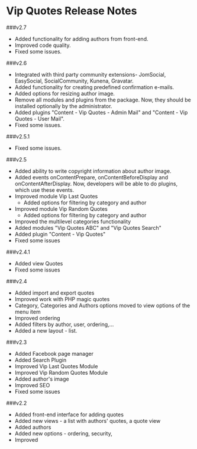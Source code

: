 Vip Quotes Release Notes
==========================

###v2.7
* Added functionality for adding authors from front-end.
* Improved code quality.
* Fixed some issues.

###v2.6
* Integrated with third party community extensions- JomSocial, EasySocial, SocialCommunity, Kunena, Gravatar.
* Added functionality for creating predefined confirmation e-mails.
* Added options for resizing author image.
* Remove all modules and plugins from the package. Now, they should be installed optionally by the administrator.
* Added plugins "Content - Vip Quotes - Admin Mail" and "Content - Vip Quotes - User Mail".
* Fixed some issues.

###v2.5.1
* Fixed some issues.

###v2.5
* Added ability to write copyright information about author image.
* Added events onContentPrepare, onContentBeforeDisplay and onContentAfterDisplay. Now, developers will be able to do plugins, which use these events.
* Improved module Vip Last Quotes
    * Added options for filtering by category and author
* Improved module Vip Random Quotes
    * Added options for filtering by category and author
* Improved the multilevel categories functionality
* Added modules "Vip Quotes ABC" and "Vip Quotes Search"
* Added plugin "Content - Vip Quotes"
* Fixed some issues

###v2.4.1
* Added view Quotes
* Fixed some issues

###v2.4
* Added import and export quotes
* Improved work with PHP magic quotes
* Category, Categories and Authors options moved to view options of the menu item
* Improved ordering 
* Added filters by author, user, ordering,...
* Added a new layout - list.

###v2.3
* Added Facebook page manager
* Added Search Plugin
* Improved Vip Last Quotes Module
* Improved Vip Random Quotes Module
* Added author's image
* Improved SEO
* Fixed some issues 

###v2.2
* Added front-end interface for adding quotes
* Added new views - a list with authors' quotes, a quote view
* Added authors
* Added new options - ordering, security, 
* Improved